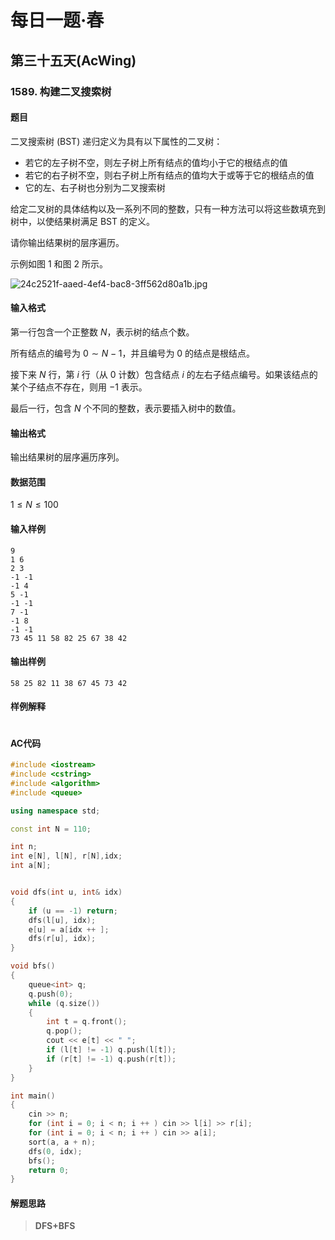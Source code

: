 # 每日一题·春

## 第三十五天(AcWing)

### 1589. 构建二叉搜索树

#### 题目

二叉搜索树 (BST) 递归定义为具有以下属性的二叉树：

- 若它的左子树不空，则左子树上所有结点的值均小于它的根结点的值
- 若它的右子树不空，则右子树上所有结点的值均大于或等于它的根结点的值
- 它的左、右子树也分别为二叉搜索树

给定二叉树的具体结构以及一系列不同的整数，只有一种方法可以将这些数填充到树中，以使结果树满足 BST 的定义。

请你输出结果树的层序遍历。

示例如图 $1$ 和图 $2$ 所示。

![24c2521f-aaed-4ef4-bac8-3ff562d80a1b.jpg](https://cdn.acwing.com/media/article/image/2020/04/05/19_8639415877-24c2521f-aaed-4ef4-bac8-3ff562d80a1b.jpg)

#### 输入格式

第一行包含一个正整数 $N$，表示树的结点个数。

所有结点的编号为 $0∼N−1$，并且编号为 $0$ 的结点是根结点。

接下来 $N$ 行，第 $i$ 行（从 $0$ 计数）包含结点 $i$ 的左右子结点编号。如果该结点的某个子结点不存在，则用 $−1$ 表示。

最后一行，包含 $N$ 个不同的整数，表示要插入树中的数值。

#### 输出格式

输出结果树的层序遍历序列。

#### 数据范围

$1≤N≤100$

#### 输入样例

```
9
1 6
2 3
-1 -1
-1 4
5 -1
-1 -1
7 -1
-1 8
-1 -1
73 45 11 58 82 25 67 38 42
```

#### 输出样例

```
58 25 82 11 38 67 45 73 42
```

#### 样例解释

```

```

#### AC代码

```c++
#include <iostream>
#include <cstring>
#include <algorithm>
#include <queue>

using namespace std;

const int N = 110;

int n;
int e[N], l[N], r[N],idx;
int a[N];


void dfs(int u, int& idx)
{
    if (u == -1) return;
    dfs(l[u], idx);
    e[u] = a[idx ++ ];
    dfs(r[u], idx);
}

void bfs()
{
    queue<int> q;
    q.push(0);
    while (q.size())
    {
        int t = q.front();
        q.pop();
        cout << e[t] << " ";
        if (l[t] != -1) q.push(l[t]);
        if (r[t] != -1) q.push(r[t]);
    }
}

int main()
{
    cin >> n;
    for (int i = 0; i < n; i ++ ) cin >> l[i] >> r[i];
    for (int i = 0; i < n; i ++ ) cin >> a[i];
    sort(a, a + n);
    dfs(0, idx);
    bfs();
    return 0;
}

```

#### 解题思路

> **DFS+BFS**

>

